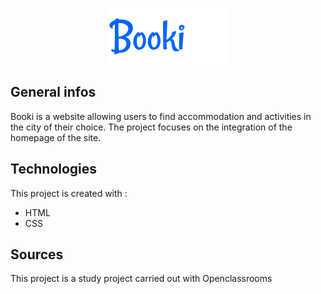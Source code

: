 <p align=center>
  <img src="/images/logo/Booki.png" alt="Logo Booki" />
</p>


## General infos
Booki is a website allowing users to find accommodation and activities in the city of their choice. The project focuses on the integration of the homepage of the site.



## Technologies
This project is created with : 
* HTML
* CSS


## Sources
This project is a study project carried out with Openclassrooms
